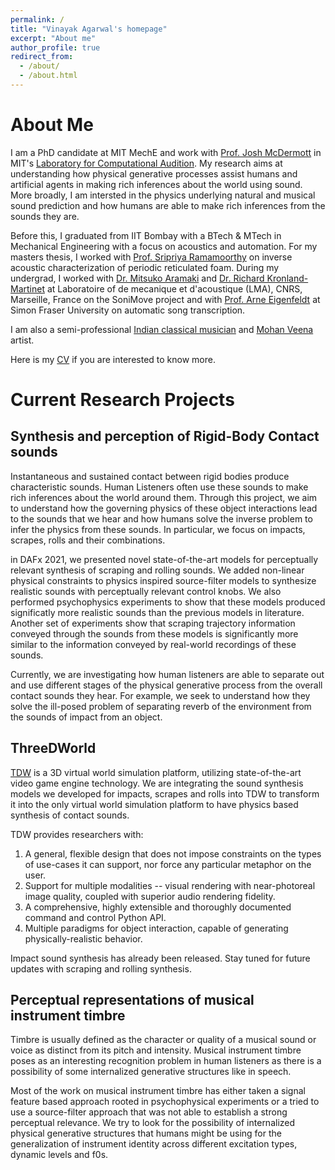 ```yaml
---
permalink: /
title: "Vinayak Agarwal's homepage"
excerpt: "About me"
author_profile: true
redirect_from: 
  - /about/
  - /about.html
---
```

About Me
=====
I am a PhD candidate at MIT MechE and work with [Prof. Josh McDermott](https://web.mit.edu/jhm/www/) in MIT's [Laboratory for Computational Audition](https://mcdermottlab.mit.edu/). My research aims at understanding how physical generative processes assist humans and artificial agents in making rich inferences about the world using sound. More broadly, I am intersted in the physics underlying  natural and musical sound prediction and how humans are able to make rich inferences from the sounds they are. 

Before this, I graduated from IIT Bombay with a BTech & MTech in Mechanical Engineering with a focus on acoustics and automation. For my masters thesis, I worked with [Prof. Sripriya Ramamoorthy](https://sites.google.com/site/auditoryandacousticslab/home) on inverse acoustic characterization of periodic reticulated foam. During my undergrad, I worked with [Dr. Mitsuko Aramaki](http://kronland.fr/topics/mitsuko-aramaki/) and [Dr. Richard Kronland-Martinet](https://kronland.fr/) at Laboratoire of de mecanique et d'acoustique (LMA), CNRS, Marseille, France on the SoniMove project and with [Prof. Arne Eigenfeldt](http://www.sfu.ca/~eigenfel/arne/about.html) at Simon Fraser University on automatic song transcription.

I am also a semi-professional [Indian classical musician](https://www.youtube.com/watch?v=RX8kgRuJnr4) and [Mohan Veena](https://en.wikipedia.org/wiki/Mohan_veena) artist.

Here is my [CV](https://vinayak-agarwal.com/files/vinayak_cv_sep17.pdf) if you are interested to know more.

Current Research Projects
======

Synthesis and perception of Rigid-Body Contact sounds
-----
Instantaneous and sustained contact between rigid bodies produce characteristic sounds. Human Listeners often use these sounds to make rich inferences about the world around them. Through this project, we aim to understand how the governing physics of these object interactions lead to the sounds that we hear and how humans solve the inverse problem to infer the physics from these sounds. In particular, we focus on impacts, scrapes, rolls and their combinations.

in DAFx 2021, we presented novel state-of-the-art models for perceptually relevant synthesis of scraping and rolling sounds. We added non-linear physical constraints to physics inspired source-filter models to synthesize realistic sounds with perceptually relevant control knobs. We also performed psychophysics experiments to show that these models produced significatly more realistic sounds than the previous models in literature. Another set of experiments show that scraping trajectory information conveyed through the sounds from these models is significantly more similar to the information conveyed by real-world recordings of these sounds.

Currently, we are investigating how human listeners are able to separate out and use different stages of the physical generative process from the overall contact sounds they hear. For example, we seek to understand how they solve the ill-posed problem of separating reverb of the environment from the sounds of impact from an object.


ThreeDWorld
------

[TDW](https://www.threedworld.org/) is a 3D virtual world simulation platform, utilizing state-of-the-art video game engine technology. We are integrating the sound synthesis models we developed for impacts, scrapes and rolls into TDW to transform it into the only virtual world simulation platform to have physics based synthesis of contact sounds. 

TDW provides researchers with:

1. A general, flexible design that does not impose constraints on the types of use-cases it can support, nor force any particular metaphor on the user.
2. Support for multiple modalities -- visual rendering with near-photoreal image quality, coupled with superior audio rendering fidelity.
3. A comprehensive, highly extensible and thoroughly documented command and control Python API.
4. Multiple paradigms for object interaction, capable of generating physically-realistic behavior.

Impact sound synthesis has already been released. Stay tuned for future updates with scraping and rolling synthesis.

Perceptual representations of musical instrument timbre
------
Timbre is usually defined as the character or quality of a musical sound or voice as distinct from its pitch and intensity. Musical instrument timbre poses as an interesting recognition problem in human listeners as there is a possibility of some internalized generative structures like in speech. 

Most of the work on musical instrument timbre has either taken a signal feature based approach rooted in psychophysical experiments or a tried to use a source-filter approach that was not able to establish a strong perceptual relevance. We try to look for the possibility of internalized physical generative structures that humans might be using for the generalization of instrument identity across different excitation types, dynamic levels and f0s.

